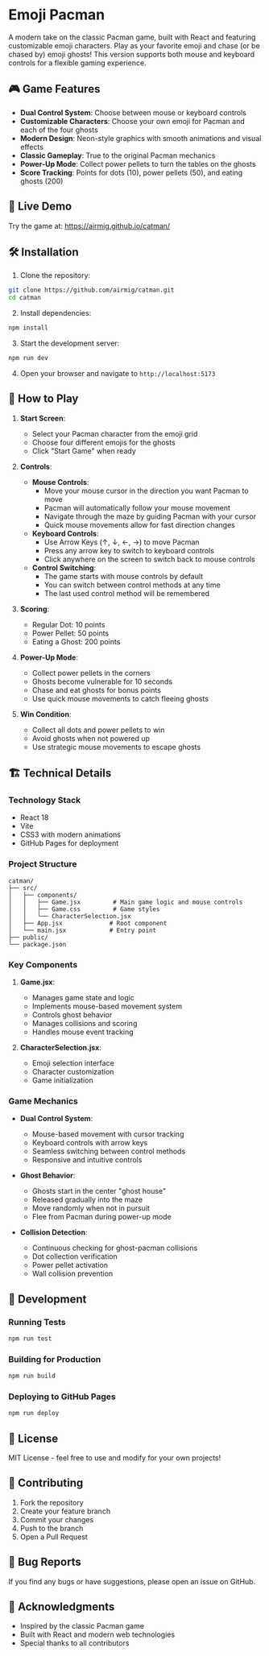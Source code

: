 # Emoji Pacman

A modern take on the classic Pacman game, built with React and featuring customizable emoji characters. Play as your favorite emoji and chase (or be chased by) emoji ghosts! This version supports both mouse and keyboard controls for a flexible gaming experience.

## 🎮 Game Features

- **Dual Control System**: Choose between mouse or keyboard controls
- **Customizable Characters**: Choose your own emoji for Pacman and each of the four ghosts
- **Modern Design**: Neon-style graphics with smooth animations and visual effects
- **Classic Gameplay**: True to the original Pacman mechanics
- **Power-Up Mode**: Collect power pellets to turn the tables on the ghosts
- **Score Tracking**: Points for dots (10), power pellets (50), and eating ghosts (200)

## 🚀 Live Demo

Try the game at: https://airmig.github.io/catman/

## 🛠️ Installation

1. Clone the repository:
```bash
git clone https://github.com/airmig/catman.git
cd catman
```

2. Install dependencies:
```bash
npm install
```

3. Start the development server:
```bash
npm run dev
```

4. Open your browser and navigate to `http://localhost:5173`

## 🎯 How to Play

1. **Start Screen**: 
   - Select your Pacman character from the emoji grid
   - Choose four different emojis for the ghosts
   - Click "Start Game" when ready

2. **Controls**:
   - **Mouse Controls**:
     - Move your mouse cursor in the direction you want Pacman to move
     - Pacman will automatically follow your mouse movement
     - Navigate through the maze by guiding Pacman with your cursor
     - Quick mouse movements allow for fast direction changes
   - **Keyboard Controls**:
     - Use Arrow Keys (↑, ↓, ←, →) to move Pacman
     - Press any arrow key to switch to keyboard controls
     - Click anywhere on the screen to switch back to mouse controls
   - **Control Switching**:
     - The game starts with mouse controls by default
     - You can switch between control methods at any time
     - The last used control method will be remembered

3. **Scoring**:
   - Regular Dot: 10 points
   - Power Pellet: 50 points
   - Eating a Ghost: 200 points

4. **Power-Up Mode**:
   - Collect power pellets in the corners
   - Ghosts become vulnerable for 10 seconds
   - Chase and eat ghosts for bonus points
   - Use quick mouse movements to catch fleeing ghosts

5. **Win Condition**:
   - Collect all dots and power pellets to win
   - Avoid ghosts when not powered up
   - Use strategic mouse movements to escape ghosts

## 🏗️ Technical Details

### Technology Stack
- React 18
- Vite
- CSS3 with modern animations
- GitHub Pages for deployment

### Project Structure
```
catman/
├── src/
│   ├── components/
│   │   ├── Game.jsx         # Main game logic and mouse controls
│   │   ├── Game.css         # Game styles
│   │   └── CharacterSelection.jsx
│   ├── App.jsx             # Root component
│   └── main.jsx            # Entry point
├── public/
└── package.json
```

### Key Components

1. **Game.jsx**:
   - Manages game state and logic
   - Implements mouse-based movement system
   - Controls ghost behavior
   - Manages collisions and scoring
   - Handles mouse event tracking

2. **CharacterSelection.jsx**:
   - Emoji selection interface
   - Character customization
   - Game initialization

### Game Mechanics

- **Dual Control System**:
  - Mouse-based movement with cursor tracking
  - Keyboard controls with arrow keys
  - Seamless switching between control methods
  - Responsive and intuitive controls

- **Ghost Behavior**:
  - Ghosts start in the center "ghost house"
  - Released gradually into the maze
  - Move randomly when not in pursuit
  - Flee from Pacman during power-up mode

- **Collision Detection**:
  - Continuous checking for ghost-pacman collisions
  - Dot collection verification
  - Power pellet activation
  - Wall collision prevention

## 🔧 Development

### Running Tests
```bash
npm run test
```

### Building for Production
```bash
npm run build
```

### Deploying to GitHub Pages
```bash
npm run deploy
```

## 📝 License

MIT License - feel free to use and modify for your own projects!

## 🤝 Contributing

1. Fork the repository
2. Create your feature branch
3. Commit your changes
4. Push to the branch
5. Open a Pull Request

## 🐛 Bug Reports

If you find any bugs or have suggestions, please open an issue on GitHub.

## 🙏 Acknowledgments

- Inspired by the classic Pacman game
- Built with React and modern web technologies
- Special thanks to all contributors
